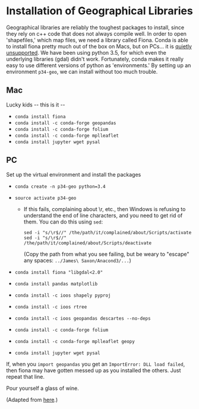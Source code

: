 # Installation of Geographical Libraries

Geographical libraries are reliably the toughest packages to install, since they rely on c++ code that does not always compile well.  In order to open 'shapefiles,' which map files, we need a library called Fiona.  Conda is able to install fiona pretty much out of the box on Macs, but on PCs... it is [quietly unsupported](https://docs.continuum.io/anaconda/pkg-docs).  We have been using python 3.5, for which even the underlying libraries (gdal) didn't work.  Fortunately, conda makes it really easy to use different versions of python as 'environments.'  By setting up an environment `p34-geo`, we can install without too much trouble.

## Mac

Lucky kids -- this is it -- 
* `conda install fiona`
* `conda install -c conda-forge geopandas`
* `conda install -c conda-forge folium`
* `conda install -c conda-forge mplleaflet`
* `conda install jupyter wget pysal`

## PC

Set up the virtual environment and install the packages
* `conda create -n p34-geo python=3.4`
* `source activate p34-geo`
  * If this fails, complaining about \r, etc., then Windows is refusing to understand the end of line characters, and you need to get rid of them.  You can do this using `sed`:
  
    ```
    sed -i "s/\r$//" /the/path/it/complained/about/Scripts/activate
    sed -i "s/\r$//" /the/path/it/complained/about/Scripts/deactivate
    ```
    (Copy the path from what you see failing, but be weary to "escape" any spaces: `../James\ Saxon/Anacond3/...`)
    
* `conda install fiona "libgdal<2.0"`
* `conda install pandas matplotlib`
* `conda install -c ioos shapely pyproj`
* `conda install -c ioos rtree`
* `conda install -c ioos geopandas descartes --no-deps`
* `conda install -c conda-forge folium`
* `conda install -c conda-forge mplleaflet geopy`
* `conda install jupyter wget pysal`

If, when you `import geopandas` you get an `ImportError: DLL load failed`, then fiona may have gotten messed up as you installed the others.  Just repeat that line.

Pour yourself a glass of wine.

(Adapted from [here](https://www.bountysource.com/issues/27623893-fyi-installing-geopandas-with-conda).)
